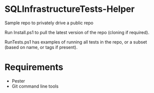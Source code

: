 # SQLInfrastructureTests-Helper
Sample repo to privately drive a public repo

Run Install.ps1 to pull the latest version of the repo (cloning if required).

RunTests.ps1 has examples of running all tests in the repo, or a subset (based on name, or tags if present).

# Requirements
- Pester
- Git command line tools